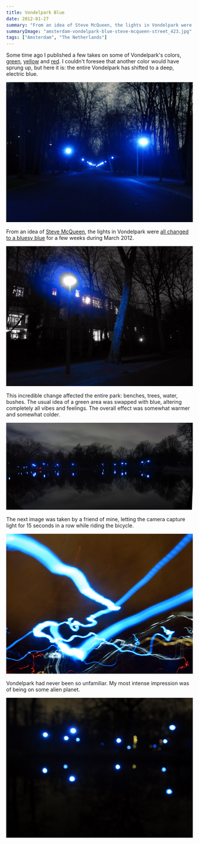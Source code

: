 ```yaml
---
title: Vondelpark Blue
date: 2012-01-27
summary: "From an idea of Steve McQueen, the lights in Vondelpark were all changed to a bluesy blue."
summaryImage: "amsterdam-vondelpark-blue-steve-mcqueen-street_423.jpg"
tags: ["Amsterdam", "The Netherlands"]
---
```


Some time ago I published a few takes on some of Vondelpark's colors, <a href="http://famsterdamlife.com/2011/12/vondelpark-green/">green</a>, <a href="http://famsterdamlife.com/2011/11/vondelpark-yellow/">yellow</a> and <a href="http://famsterdamlife.com/2011/10/vondelpark-red/">red</a>. I couldn't foresee that another color would have sprung up, but here it is: the entire Vondelpark has shifted to a deep, electric blue.

![](amsterdam-vondelpark-blue-steve-mcqueen-street_423.jpg)

From an idea of [Steve McQueen](http://stevemcqueen.com/biography), the lights in Vondelpark were [all changed to a bluesy blue](http://www.overdose.am/2012/03/05/steve-mcqueen-turns-vondelpark-into-a-blueish-blues/) for a few weeks during March 2012.

![](amsterdam-vondelpark-blue-steve-mcqueen-tree_423.jpg)

This incredible change affected the entire park: benches, trees, water, bushes. The usual idea of a green area was swapped with blue, altering completely all vibes and feelings. The overall effect was somewhat warmer and somewhat colder.

![](amsterdam-vondelpark-blue-steve-mcqueen-lake_263.jpg)

The next image was taken by a friend of mine, letting the camera capture light for 15 seconds in a row while riding the bicycle.

![](amsterdam-vondelpark-blue-steve-mcqueen-exposure_423.jpg)

Vondelpark had never been so unfamiliar. My most intense impression was of being on some alien planet.

![](amsterdam-vondelpark-blue-steve-mcqueen-blurry_423.jpg)


